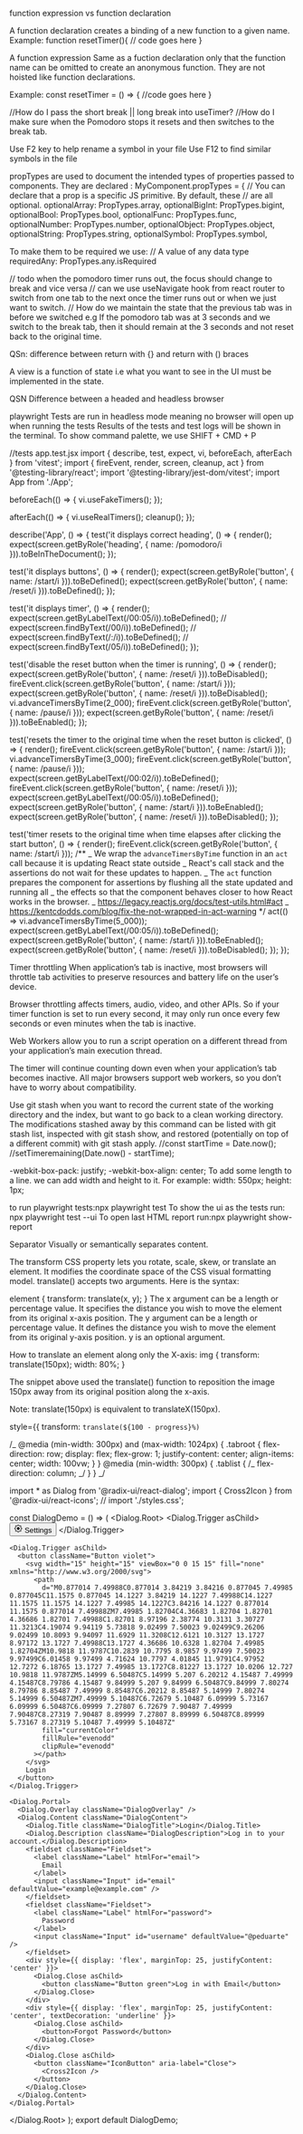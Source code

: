 function expression vs function declaration

A function declaration creates a binding of a new function to a given name.
Example: function resetTimer(){
// code goes here
}

A function expression
Same as a fuction declaration only that the function name can be omitted to create an anonymous function.
They are not hoisted like function declarations.

Example:
const resetTimer = () => {
//code goes here
}

//How do I pass the short break || long break into useTimer?
//How do I make sure when the Pomodoro stops it resets and then switches to the break tab.

Use F2 key to help rename a symbol in your file
Use F12 to find similar symbols in the file

propTypes are used to document the intended types of properties passed to components.
They are declared :
MyComponent.propTypes = {
// You can declare that a prop is a specific JS primitive. By default, these
// are all optional.
optionalArray: PropTypes.array,
optionalBigInt: PropTypes.bigint,
optionalBool: PropTypes.bool,
optionalFunc: PropTypes.func,
optionalNumber: PropTypes.number,
optionalObject: PropTypes.object,
optionalString: PropTypes.string,
optionalSymbol: PropTypes.symbol,

To make them to be required we use:
// A value of any data type
requiredAny: PropTypes.any.isRequired

// todo
when the pomodoro timer runs out, the focus should change to break and vice versa
// can we use useNavigate hook from react router to switch from one tab to the next once the timer runs out or when we just want to switch.
// How do we maintain the state that the previous tab was in before we switched e.g
If the pomodoro tab was at 3 seconds and we switch to the break tab, then it should remain at the 3 seconds and not reset back to the original time.

QSn:
difference between return with {} and return with () braces

A view is a function of state i.e what you want to see in the UI must be implemented in the state.

QSN
Difference between a headed and headless browser

playwright
Tests are run in headless mode meaning no browser will open up when running the tests
Results of the tests and test logs will be shown in the terminal.
To show command palette, we use SHIFT + CMD + P

//tests app.test.jsx
import { describe, test, expect, vi, beforeEach, afterEach } from 'vitest';
import { fireEvent, render, screen, cleanup, act } from '@testing-library/react';
import '@testing-library/jest-dom/vitest';
import App from './App';

beforeEach(() => {
vi.useFakeTimers();
});

afterEach(() => {
vi.useRealTimers();
cleanup();
});

describe('App', () => {
test('it displays correct heading', () => {
render(<App />);
expect(screen.getByRole('heading', { name: /pomodoro/i })).toBeInTheDocument();
});

test('it displays buttons', () => {
render(<App />);
expect(screen.getByRole('button', { name: /start/i })).toBeDefined();
expect(screen.getByRole('button', { name: /reset/i })).toBeDefined();
});

test('it displays timer', () => {
render(<App />);
expect(screen.getByLabelText(/00:05/i)).toBeDefined();
// expect(screen.findByText(/00/i)).toBeDefined();
// expect(screen.findByText(/:/i)).toBeDefined();
// expect(screen.findByText(/05/i)).toBeDefined();
});

test('disable the reset button when the timer is running', () => {
render(<App />);
expect(screen.getByRole('button', { name: /reset/i })).toBeDisabled();
fireEvent.click(screen.getByRole('button', { name: /start/i }));
expect(screen.getByRole('button', { name: /reset/i })).toBeDisabled();
vi.advanceTimersByTime(2_000);
fireEvent.click(screen.getByRole('button', { name: /pause/i }));
expect(screen.getByRole('button', { name: /reset/i })).toBeEnabled();
});

test('resets the timer to the original time when the reset button is clicked', () => {
render(<App />);
fireEvent.click(screen.getByRole('button', { name: /start/i }));
vi.advanceTimersByTime(3_000);
fireEvent.click(screen.getByRole('button', { name: /pause/i }));
expect(screen.getByLabelText(/00:02/i)).toBeDefined();
fireEvent.click(screen.getByRole('button', { name: /reset/i }));
expect(screen.getByLabelText(/00:05/i)).toBeDefined();
expect(screen.getByRole('button', { name: /start/i })).toBeEnabled();
expect(screen.getByRole('button', { name: /reset/i })).toBeDisabled();
});

test('timer resets to the original time when time elapses after clicking the start button', () => {
render(<App />);
fireEvent.click(screen.getByRole('button', { name: /start/i }));
/\*\*
_ We wrap the `advanceTimersByTime` function in an `act` call because it is updating React state outside
_ React's call stack and the assertions do not wait for these updates to happen.
_ The `act` function prepares the component for assertions by flushing all the state updated and running all
_ the effects so that the component behaves closer to how React works in the browser.
_ https://legacy.reactjs.org/docs/test-utils.html#act
_ https://kentcdodds.com/blog/fix-the-not-wrapped-in-act-warning
\*/
act(() => vi.advanceTimersByTime(5_000));
expect(screen.getByLabelText(/00:05/i)).toBeDefined();
expect(screen.getByRole('button', { name: /start/i })).toBeEnabled();
expect(screen.getByRole('button', { name: /reset/i })).toBeDisabled();
});
});

Timer throttling
When application’s tab is inactive, most browsers will throttle tab activities to preserve resources and battery life on the user’s device.

Browser throttling affects timers, audio, video, and other APIs. So if your timer function is set to run every second, it may only run once every few seconds or even minutes when the tab is inactive.

Web Workers allow you to run a script operation on a different thread from your application’s main execution thread.

The timer will continue counting down even when your application’s tab becomes inactive. All major browsers support web workers, so you don’t have to worry about compatibility.

Use git stash when you want to record the current state of the working directory and the index, but want to go back to a clean working directory.
The modifications stashed away by this command can be listed with git stash list, inspected with git stash show, and restored (potentially on top of a different commit) with git stash apply.
//const startTime = Date.now();
//setTimeremaining(Date.now() - startTime);

-webkit-box-pack: justify;
-webkit-box-align: center;
To add some length to a line. we can add width and height to it. For example:
width: 550px;
height: 1px;

to run playwright tests:npx playwright test
To show the ui as the tests run: npx playwright test --ui
To open last HTML report run:npx playwright show-report

Separator
Visually or semantically separates content.

The transform CSS property lets you rotate, scale, skew, or translate an element. It modifies the coordinate space of the CSS visual formatting model.
translate() accepts two arguments. Here is the syntax:

element {
transform: translate(x, y);
}
The x argument can be a length or percentage value. It specifies the distance you wish to move the element from its original x-axis position.
The y argument can be a length or percentage value. It defines the distance you wish to move the element from its original y-axis position.
y is an optional argument.

How to translate an element along only the X-axis:
img {
transform: translate(150px);
width: 80%;
}

The snippet above used the translate() function to reposition the image 150px away from its original position along the x-axis.

Note: translate(150px) is equivalent to translateX(150px).

style={{ transform: `translate(${100 - progress}%)`

/_ @media (min-width: 300px) and (max-width: 1024px) {
.tabroot {
flex-direction: row;
display: flex;
flex-grow: 1;
justify-content: center;
align-items: center;
width: 100vw;
}
}
@media (min-width: 300px) {
.tablist {
/_ flex-direction: column; _/
}
} _/

import \* as Dialog from '@radix-ui/react-dialog';
import { Cross2Icon } from '@radix-ui/react-icons';
// import './styles.css';

const DialogDemo = () => (
<Dialog.Root>
<Dialog.Trigger asChild>
<button className="Button violet">
<svg width="15" height="15" viewBox="0 0 15 15" fill="none" xmlns="http://www.w3.org/2000/svg">
<path
            d="M7.07095 0.650238C6.67391 0.650238 6.32977 0.925096 6.24198 1.31231L6.0039 2.36247C5.6249 2.47269 5.26335 2.62363 4.92436 2.81013L4.01335 2.23585C3.67748 2.02413 3.23978 2.07312 2.95903 2.35386L2.35294 2.95996C2.0722 3.2407 2.0232 3.6784 2.23493 4.01427L2.80942 4.92561C2.62307 5.2645 2.47227 5.62594 2.36216 6.00481L1.31209 6.24287C0.924883 6.33065 0.650024 6.6748 0.650024 7.07183V7.92897C0.650024 8.32601 0.924883 8.67015 1.31209 8.75794L2.36228 8.99603C2.47246 9.375 2.62335 9.73652 2.80979 10.0755L2.2354 10.9867C2.02367 11.3225 2.07267 11.7602 2.35341 12.041L2.95951 12.6471C3.24025 12.9278 3.67795 12.9768 4.01382 12.7651L4.92506 12.1907C5.26384 12.377 5.62516 12.5278 6.0039 12.6379L6.24198 13.6881C6.32977 14.0753 6.67391 14.3502 7.07095 14.3502H7.92809C8.32512 14.3502 8.66927 14.0753 8.75705 13.6881L8.99505 12.6383C9.37411 12.5282 9.73573 12.3773 10.0748 12.1909L10.986 12.7653C11.3218 12.977 11.7595 12.928 12.0403 12.6473L12.6464 12.0412C12.9271 11.7604 12.9761 11.3227 12.7644 10.9869L12.1902 10.076C12.3768 9.73688 12.5278 9.37515 12.638 8.99596L13.6879 8.75794C14.0751 8.67015 14.35 8.32601 14.35 7.92897V7.07183C14.35 6.6748 14.0751 6.33065 13.6879 6.24287L12.6381 6.00488C12.528 5.62578 12.3771 5.26414 12.1906 4.92507L12.7648 4.01407C12.9766 3.6782 12.9276 3.2405 12.6468 2.95975L12.0407 2.35366C11.76 2.07292 11.3223 2.02392 10.9864 2.23565L10.0755 2.80989C9.73622 2.62328 9.37437 2.47229 8.99505 2.36209L8.75705 1.31231C8.66927 0.925096 8.32512 0.650238 7.92809 0.650238H7.07095ZM4.92053 3.81251C5.44724 3.44339 6.05665 3.18424 6.71543 3.06839L7.07095 1.50024H7.92809L8.28355 3.06816C8.94267 3.18387 9.5524 3.44302 10.0794 3.81224L11.4397 2.9547L12.0458 3.56079L11.1882 4.92117C11.5573 5.44798 11.8164 6.0575 11.9321 6.71638L13.5 7.07183V7.92897L11.932 8.28444C11.8162 8.94342 11.557 9.55301 11.1878 10.0798L12.0453 11.4402L11.4392 12.0462L10.0787 11.1886C9.55192 11.5576 8.94241 11.8166 8.28355 11.9323L7.92809 13.5002H7.07095L6.71543 11.932C6.0569 11.8162 5.44772 11.5572 4.92116 11.1883L3.56055 12.046L2.95445 11.4399L3.81213 10.0794C3.4431 9.55266 3.18403 8.94326 3.06825 8.2845L1.50002 7.92897V7.07183L3.06818 6.71632C3.18388 6.05765 3.44283 5.44833 3.81171 4.92165L2.95398 3.561L3.56008 2.95491L4.92053 3.81251ZM9.02496 7.50008C9.02496 8.34226 8.34223 9.02499 7.50005 9.02499C6.65786 9.02499 5.97513 8.34226 5.97513 7.50008C5.97513 6.65789 6.65786 5.97516 7.50005 5.97516C8.34223 5.97516 9.02496 6.65789 9.02496 7.50008ZM9.92496 7.50008C9.92496 8.83932 8.83929 9.92499 7.50005 9.92499C6.1608 9.92499 5.07513 8.83932 5.07513 7.50008C5.07513 6.16084 6.1608 5.07516 7.50005 5.07516C8.83929 5.07516 9.92496 6.16084 9.92496 7.50008Z"
            fill="currentColor"
            fillRule="evenodd"
            clipRule="evenodd"
          ></path>
</svg>
Settings
</button>
</Dialog.Trigger>

    <Dialog.Trigger asChild>
      <button className="Button violet">
        <svg width="15" height="15" viewBox="0 0 15 15" fill="none" xmlns="http://www.w3.org/2000/svg">
          <path
            d="M0.877014 7.49988C0.877014 3.84219 3.84216 0.877045 7.49985 0.877045C11.1575 0.877045 14.1227 3.84219 14.1227 7.49988C14.1227 11.1575 11.1575 14.1227 7.49985 14.1227C3.84216 14.1227 0.877014 11.1575 0.877014 7.49988ZM7.49985 1.82704C4.36683 1.82704 1.82701 4.36686 1.82701 7.49988C1.82701 8.97196 2.38774 10.3131 3.30727 11.3213C4.19074 9.94119 5.73818 9.02499 7.50023 9.02499C9.26206 9.02499 10.8093 9.94097 11.6929 11.3208C12.6121 10.3127 13.1727 8.97172 13.1727 7.49988C13.1727 4.36686 10.6328 1.82704 7.49985 1.82704ZM10.9818 11.9787C10.2839 10.7795 8.9857 9.97499 7.50023 9.97499C6.01458 9.97499 4.71624 10.7797 4.01845 11.9791C4.97952 12.7272 6.18765 13.1727 7.49985 13.1727C8.81227 13.1727 10.0206 12.727 10.9818 11.9787ZM5.14999 6.50487C5.14999 5.207 6.20212 4.15487 7.49999 4.15487C8.79786 4.15487 9.84999 5.207 9.84999 6.50487C9.84999 7.80274 8.79786 8.85487 7.49999 8.85487C6.20212 8.85487 5.14999 7.80274 5.14999 6.50487ZM7.49999 5.10487C6.72679 5.10487 6.09999 5.73167 6.09999 6.50487C6.09999 7.27807 6.72679 7.90487 7.49999 7.90487C8.27319 7.90487 8.89999 7.27807 8.89999 6.50487C8.89999 5.73167 8.27319 5.10487 7.49999 5.10487Z"
            fill="currentColor"
            fillRule="evenodd"
            clipRule="evenodd"
          ></path>
        </svg>
        Login
      </button>
    </Dialog.Trigger>

    <Dialog.Portal>
      <Dialog.Overlay className="DialogOverlay" />
      <Dialog.Content className="DialogContent">
        <Dialog.Title className="DialogTitle">Login</Dialog.Title>
        <Dialog.Description className="DialogDescription">Log in to your account.</Dialog.Description>
        <fieldset className="Fieldset">
          <label className="Label" htmlFor="email">
            Email
          </label>
          <input className="Input" id="email" defaultValue="example@example.com" />
        </fieldset>
        <fieldset className="Fieldset">
          <label className="Label" htmlFor="password">
            Password
          </label>
          <input className="Input" id="username" defaultValue="@peduarte" />
        </fieldset>
        <div style={{ display: 'flex', marginTop: 25, justifyContent: 'center' }}>
          <Dialog.Close asChild>
            <button className="Button green">Log in with Email</button>
          </Dialog.Close>
        </div>
        <div style={{ display: 'flex', marginTop: 25, justifyContent: 'center', textDecoration: 'underline' }}>
          <Dialog.Close asChild>
            <button>Forgot Password</button>
          </Dialog.Close>
        </div>
        <Dialog.Close asChild>
          <button className="IconButton" aria-label="Close">
            <Cross2Icon />
          </button>
        </Dialog.Close>
      </Dialog.Content>
    </Dialog.Portal>

</Dialog.Root>
);
export default DialogDemo;
